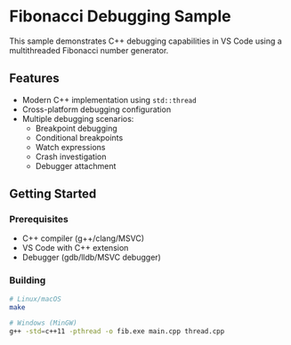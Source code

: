 # Fibonacci Debugging Sample

This sample demonstrates C++ debugging capabilities in VS Code using a multithreaded Fibonacci number generator.

## Features
- Modern C++ implementation using `std::thread`
- Cross-platform debugging configuration
- Multiple debugging scenarios:
  - Breakpoint debugging
  - Conditional breakpoints
  - Watch expressions
  - Crash investigation
  - Debugger attachment

## Getting Started

### Prerequisites
- C++ compiler (g++/clang/MSVC)
- VS Code with C++ extension
- Debugger (gdb/lldb/MSVC debugger)

### Building
```bash
# Linux/macOS
make

# Windows (MinGW)
g++ -std=c++11 -pthread -o fib.exe main.cpp thread.cpp